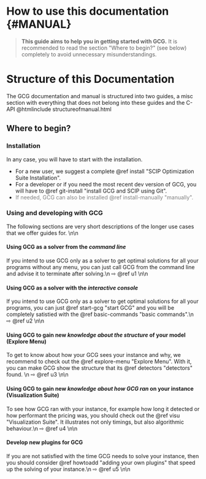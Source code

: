 # How to use this documentation {#MANUAL}
> **This guide aims to help you in getting started with GCG.** It is recommended
> to read the section "Where to begin?" (see below) completely to avoid unnecessary
> misunderstandings.

# Structure of this Documentation
The GCG documentation and manual is structured into two guides, a misc section
with everything that does not belong into these guides and the C-API
@htmlinclude structureofmanual.html

## Where to begin?
### Installation
In any case, you will have to start with the installation.
- For a new user, we suggest a complete @ref install "SCIP Optimization Suite Installation".
- For a developer or if you need the most recent dev version of GCG, you will have to @ref git-install "install GCG and SCIP using Git".
- <span style="color:grey !important;">If needed, GCG can also be installed @ref install-manually "manually".</span>

### Using and developing with GCG
The following sections are very short descriptions of the longer use cases that
we offer guides for.
\n\n

#### Using GCG as a solver from the *command line*
If you intend to use GCG only as a solver to get optimal solutions for
all your programs without any menu, you can just call GCG from the command line
and advise it to terminate after solving.\n
⇨ @ref u1
\n\n

#### Using GCG as a solver with the *interactive console*
If you intend to use GCG only as a solver to get optimal solutions for
all your programs, you can just @ref start-gcg "start GCG" and you
will be completely satistied with the @ref basic-commands "basic commands".\n
⇨ @ref u2
\n\n

#### Using GCG to gain new *knowledge about the structure* of your model (Explore Menu)
To get to know about how your GCG sees your instance and why, we recommend
to check out the @ref explore-menu "Explore Menu". With it, you can make GCG show the structure that its
@ref detectors "detectors" found. \n
⇨ @ref u3
\n\n

#### Using GCG to gain new *knowledge about how GCG ran* on your instance (Visualization Suite)
To see how GCG ran with your instance, for example how long it detected or how performant
the pricing was, you should check out the @ref visu "Visualization Suite". It illustrates not only
timings, but also algorithmic behaviour.\n
⇨ @ref u4
\n\n

#### Develop new plugins for GCG
If you are not satisfied with the time GCG needs to solve your instance, then
you should consider @ref howtoadd "adding your own plugins" that speed up the solving of your instance.\n
⇨ @ref u5
\n\n
